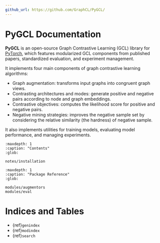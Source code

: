 ```yaml
---
github_url: https://github.com/GraphCL/PyGCL/
---
```


# PyGCL Documentation

**PyGCL** is an open-source Graph Contrastive Learning (GCL) library for [PyTorch](https://pytorch.org/), which features modularized GCL components from published papers, standardized evaluation, and experiment management.

It implements four main components of graph contrastive learning algorithms:
* Graph augmentation: transforms input graphs into congruent graph views.
* Contrasting architectures and modes: generate positive and negative pairs according to node and graph embeddings.
* Contrastive objectives: computes the likelihood score for positive and negative pairs.
* Negative mining strategies: improves the negative sample set by considering the relative similarity (the hardness) of negative sample.

It also implements utilities for training models, evaluating model performance, and managing experiments.

```{toctree}
:maxdepth: 1
:caption: "Contents"
:glob:

notes/installation
```

```{toctree}
:maxdepth: 1
:caption: "Package Reference"
:glob:

modules/augmentors
modules/eval
```

# Indices and Tables

* {ref}`genindex`
* {ref}`modindex`
* {ref}`search`

